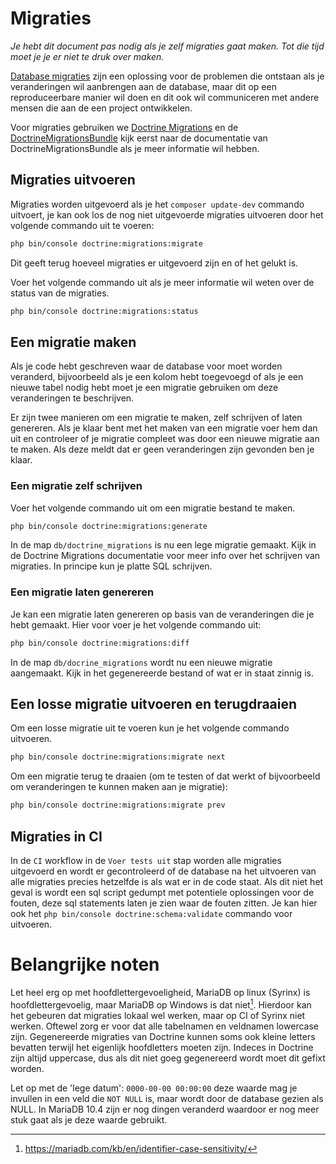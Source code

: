 # Migraties

*Je hebt dit document pas nodig als je zelf migraties gaat maken. Tot die tijd moet je je er niet te druk over maken.*

[Database migraties](https://en.wikipedia.org/wiki/Schema_migration) zijn een oplossing voor de problemen die ontstaan als je veranderingen wil aanbrengen aan de database, maar dit op een reproduceerbare manier wil doen en dit ook wil communiceren met andere mensen die aan de een project ontwikkelen.

Voor migraties gebruiken we [Doctrine Migrations](https://www.doctrine-project.org/projects/doctrine-migrations/en/2.2/index.html) en de [DoctrineMigrationsBundle](https://symfony.com/doc/2.2.x/bundles/DoctrineMigrationsBundle/index.html) kijk eerst naar de documentatie van DoctrineMigrationsBundle als je meer informatie wil hebben.


## Migraties uitvoeren

Migraties worden uitgevoerd als je het `composer update-dev` commando uitvoert, je kan ook los de nog niet uitgevoerde migraties uitvoeren door het volgende commando uit te voeren:

```bash
php bin/console doctrine:migrations:migrate
```

Dit geeft terug hoeveel migraties er uitgevoerd zijn en of het gelukt is.

Voer het volgende commando uit als je meer informatie wil weten over de status van de migraties.

```bash
php bin/console doctrine:migrations:status
```

## Een migratie maken

Als je code hebt geschreven waar de database voor moet worden veranderd, bijvoorbeeld als je een kolom hebt toegevoegd of als je een nieuwe tabel nodig hebt moet je een migratie gebruiken om deze veranderingen te beschrijven.

Er zijn twee manieren om een migratie te maken, zelf schrijven of laten genereren. Als je klaar bent met het maken van een migratie voer hem dan uit en controleer of je migratie compleet was door een nieuwe migratie aan te maken. Als deze meldt dat er geen veranderingen zijn gevonden ben je klaar.

### Een migratie zelf schrijven

Voer het volgende commando uit om een migratie bestand te maken.

```bash
php bin/console doctrine:migrations:generate
```

In de map `db/doctrine_migrations` is nu een lege migratie gemaakt. Kijk in de Doctrine Migrations documentatie voor meer info over het schrijven van migraties. In principe kun je platte SQL schrijven.

### Een migratie laten genereren


Je kan een migratie laten genereren op basis van de veranderingen die je hebt gemaakt. Hier voor voer je het volgende commando uit:

```bash
php bin/console doctrine:migrations:diff
```

In de map `db/docrine_migrations` wordt nu een nieuwe migratie aangemaakt. Kijk in het gegenereerde bestand of wat er in staat zinnig is.

## Een losse migratie uitvoeren en terugdraaien

Om een losse migratie uit te voeren kun je het volgende commando uitvoeren.

```bash
php bin/console doctrine:migrations:migrate next
```

Om een migratie terug te draaien (om te testen of dat werkt of bijvoorbeeld om veranderingen te kunnen maken aan je migratie):

```bash
php bin/console doctrine:migrations:migrate prev
```

## Migraties in CI

In de `CI` workflow in de `Voer tests uit` stap worden alle migraties uitgevoerd en wordt  er gecontroleerd of de database na het uitvoeren van alle migraties precies hetzelfde is als wat er in de code staat. Als dit niet het geval is wordt een sql script gedumpt met potentiele oplossingen voor de fouten, deze sql statements laten je zien waar de fouten zitten. Je kan hier ook het `php bin/console doctrine:schema:validate` commando voor uitvoeren.

# Belangrijke noten

Let heel erg op met hoofdlettergevoeligheid, MariaDB op linux (Syrinx) is hoofdlettergevoelig, maar MariaDB op Windows is dat niet[^case_sensitive_mariadb]. Hierdoor kan het gebeuren dat migraties lokaal wel werken, maar op CI of Syrinx niet werken. Oftewel zorg er voor dat alle tabelnamen en veldnamen lowercase zijn. Gegenereerde migraties van Doctrine kunnen soms ook kleine letters bevatten terwijl het eigenlijk hoofdletters moeten zijn. Indeces in Doctrine zijn altijd uppercase, dus als dit niet goeg gegenereerd wordt moet dit gefixt worden.

Let op met de 'lege datum': `0000-00-00 00:00:00` deze waarde mag je invullen in een veld die `NOT NULL` is, maar wordt door de database gezien als NULL. In MariaDB 10.4 zijn er nog dingen veranderd waardoor er nog meer stuk gaat als je deze waarde gebruikt.

[^case_sensitive_mariadb]: https://mariadb.com/kb/en/identifier-case-sensitivity/
